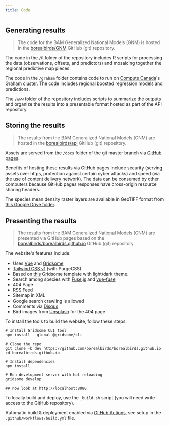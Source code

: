 ```yaml
---
title: Code
---
```


## Generating results

> The code for the BAM Generalized National Models (GNM) is hosted in the [borealbirds/GNM](https://github.com/borealbirds/GNM) GitHub (git) repository.

The code in the `/R` folder of the repository includes R scripts for
processing the data (observations, offsets, and predictors)
and mosaicing together the regional predictive map pieces.

The code in the `/graham` folder contains
code to run on [Compute Canada](https://www.computecanada.ca/)'s
[Graham cluster](https://docs.computecanada.ca/wiki/Graham).
The code includes regional boosted regression models and predictions.

The `/www` folder of the repository includes scripts to summarize
the outputs and organize the results into a presentable format
hosted as part of the API repository.

## Storing the results

> The results from the BAM Generalized National Models (GNM) are hosted in the [borealbirds/api](https://github.com/borealbirds/api) GitHub (git) repository.

Assets are served from the `/docs` folder of the git master branch via [GitHub pages](https://pages.github.com/).

Benefits of hosting these results via GitHub pages include security (serving assets over https, protection against certain cyber attacks)
and speed (via the use of content delivery network).
The data can be consumed by other computers because GitHub pages responses
have cross-origin resource sharing headers.

The species mean density raster layers are available in GeoTIFF format from [this Google Drive folder](https://drive.google.com/drive/folders/1exWa6vfhGo1DNUL4ei2baDz77as7jYzY?usp=sharing).

## Presenting the results

> The results from the BAM Generalized National Models (GNM) are presented via GitHub pages based on the [borealbirds/borealbirds.github.io](https://github.com/borealbirds/borealbirds.github.io/) GitHub (git) repository.

The website's features include:

- Uses [Vue](https://vuejs.org/) and [Gridsome](https://gridsome.org/)
- [Tailwind CSS v1](https://tailwindcss.com) (with PurgeCSS)
- Based on [this](https://github.com/drehimself/gridsome-portfolio-starter) Gridsome template with light/dark theme.
- Search among species with [Fuse.js](https://fusejs.io) and [vue-fuse](https://github.com/shayneo/vue-fuse)
- 404 Page
- RSS Feed
- Sitemap in XML
- Google search crawling is allowed
- Comments via [Disqus](https://disqus.com/)
- Bird images from [Unsplash](https://unsplash.com/collections/9507373/birds) for the 404 page

To install the tools to build the website, follow these steps:

```
# Install Gridsome CLI tool
npm install --global @gridsome/cli

# Clone the repo
git clone -b dev https://github.com/borealbirds/borealbirds.github.io
cd borealbirds.github.io

# Install dependencies
npm install

# Run development server with hot reloading
gridsome develop

## now look at http://localhost:8080
```

To locally build and deploy, use the `_build.sh` script (you will need write access to the GitHub repository).

Automatic build & deployment enabled via [GitHub Actions](https://github.com/borealbirds/borealbirds.github.io/actions),
see setup in the `.github/workflows/build.yml` file.
